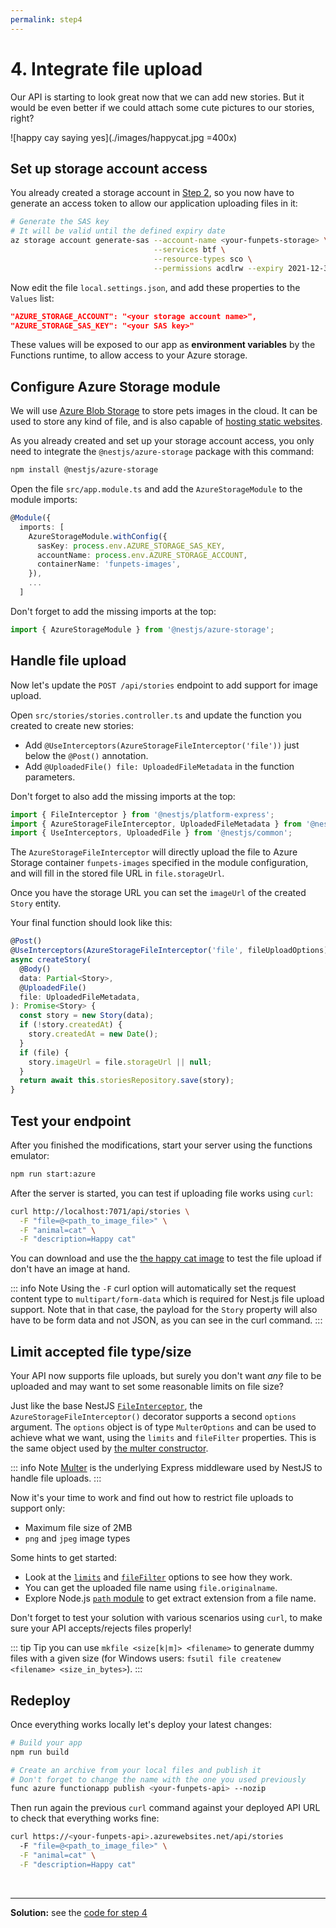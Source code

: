 ```yaml
---
permalink: step4
---
```


# 4. Integrate file upload

Our API is starting to look great now that we can add new stories. But it would be even better if we could attach some cute pictures to our stories, right?

![happy cay saying yes](./images/happycat.jpg =400x)

## Set up storage account access

You already created a storage account in [Step 2](/step2), so you now have to generate an access token to allow our application uploading files in it:

```sh
# Generate the SAS key
# It will be valid until the defined expiry date
az storage account generate-sas --account-name <your-funpets-storage> \
                                --services btf \
                                --resource-types sco \
                                --permissions acdlrw --expiry 2021-12-31
```

Now edit the file `local.settings.json`, and add these properties to the `Values` list:
```json
"AZURE_STORAGE_ACCOUNT": "<your storage account name>",
"AZURE_STORAGE_SAS_KEY": "<your SAS key>"
```

These values will be exposed to our app as **environment variables** by the Functions runtime, to allow access to your Azure storage.

## Configure Azure Storage module

We will use [Azure Blob Storage](https://azure.microsoft.com/services/storage/blobs/?WT.mc_id=nitro-workshop-yolasors) to store pets images in the cloud. It can be used to store any kind of file, and is also capable of [hosting static websites](https://docs.microsoft.com/azure/storage/blobs/storage-blob-static-website?WT.mc_id=nitro-workshop-yolasors).

As you already created and set up your storage account access, you only need to integrate the `@nestjs/azure-storage` package with this command:

```sh
npm install @nestjs/azure-storage
```

Open the file `src/app.module.ts` and add the `AzureStorageModule` to the module imports:
```ts
@Module({
  imports: [
    AzureStorageModule.withConfig({
      sasKey: process.env.AZURE_STORAGE_SAS_KEY,
      accountName: process.env.AZURE_STORAGE_ACCOUNT,
      containerName: 'funpets-images',
    }),
    ...
  ]
```

Don't forget to add the missing imports at the top:
```ts
import { AzureStorageModule } from '@nestjs/azure-storage';
```

## Handle file upload

Now let's update the `POST /api/stories` endpoint to add support for image upload.

Open `src/stories/stories.controller.ts` and update the function you created to create new stories:
- Add `@UseInterceptors(AzureStorageFileInterceptor('file'))` just below the `@Post()` annotation.
- Add `@UploadedFile() file: UploadedFileMetadata` in the function parameters.

Don't forget to also add the missing imports at the top:
```ts
import { FileInterceptor } from '@nestjs/platform-express';
import { AzureStorageFileInterceptor, UploadedFileMetadata } from '@nestjs/azure-storage';
import { UseInterceptors, UploadedFile } from '@nestjs/common';
```

The `AzureStorageFileInterceptor` will directly upload the file to Azure Storage container `funpets-images` specified in the module configuration, and will fill in the stored file URL in `file.storageUrl`.

Once you have the storage URL you can set the `imageUrl` of the created `Story` entity.

Your final function should look like this:

```ts
@Post()
@UseInterceptors(AzureStorageFileInterceptor('file', fileUploadOptions))
async createStory(
  @Body()
  data: Partial<Story>,
  @UploadedFile()
  file: UploadedFileMetadata,
): Promise<Story> {
  const story = new Story(data);
  if (!story.createdAt) {
    story.createdAt = new Date();
  }
  if (file) {
    story.imageUrl = file.storageUrl || null;
  }
  return await this.storiesRepository.save(story);
}
```

## Test your endpoint

After you finished the modifications, start your server using the functions emulator:

```sh
npm run start:azure
```

After the server is started, you can test if uploading file works using `curl`:

```sh
curl http://localhost:7071/api/stories \
  -F "file=@<path_to_image_file>" \
  -F "animal=cat" \
  -F "description=Happy cat"
```

You can download and use the [the happy cat image](#_4-integrate-file-upload) to test the file upload if don't have an image at hand.

::: info Note
Using the `-F` curl option will automatically set the request content type to `multipart/form-data` which is required for Nest.js file upload support. Note that in that case, the payload for the `Story` property will also have to be form data and not JSON, as you can see in the curl command.
:::

## Limit accepted file type/size

Your API now supports file uploads, but surely you don't want *any* file to be uploaded and may want to set some reasonable limits on file size?

Just like the base NestJS [`FileInterceptor`](https://docs.nestjs.com/techniques/file-upload#basic-example), the `AzureStorageFileInterceptor()` decorator supports a second `options` argument. The `options` object is of type `MulterOptions` and can be used to achieve what we want, using the `limits` and `fileFilter` properties. This is the same object used by [the multer constructor](https://github.com/expressjs/multer#multeropts).

::: info Note
[Multer](https://github.com/expressjs/multer) is the underlying Express middleware used by NestJS to handle file uploads.
:::

Now it's your time to work and find out how to restrict file uploads to support only:
- Maximum file size of 2MB
- `png` and `jpeg` image types

Some hints to get started:
- Look at the [`limits`](https://github.com/expressjs/multer#limits) and [`fileFilter`](https://github.com/expressjs/multer#filefilter) options to see how they work.
- You can get the uploaded file name using `file.originalname`.
- Explore Node.js [`path` module](https://nodejs.org/api/path.html) to get extract extension from a file name.

Don't forget to test your solution with various scenarios using `curl`, to make sure your API accepts/rejects files properly!

::: tip Tip
you can use `mkfile <size[k|m]> <filename>` to generate dummy files with a given size (for Windows users: `fsutil file createnew <filename> <size_in_bytes>`).
:::

## Redeploy

Once everything works locally let's deploy your latest changes:

```sh
# Build your app
npm run build

# Create an archive from your local files and publish it
# Don't forget to change the name with the one you used previously
func azure functionapp publish <your-funpets-api> --nozip
```

Then run again the previous `curl` command against your deployed API URL to check that everything works fine:

```sh
curl https://<your-funpets-api>.azurewebsites.net/api/stories
  -F "file=@<path_to_image_file>" \
  -F "animal=cat" \
  -F "description=Happy cat"
```

<br>

-----
**Solution:** see the [code for step 4](https://github.com/nitro-stack/nitro-workshop/tree/step4)